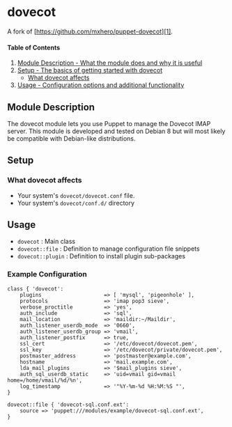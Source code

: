 # dovecot

A fork of [https://github.com/mxhero/puppet-dovecot][1].


#### Table of Contents

1. [Module Description - What the module does and why it is useful](#module-description)
2. [Setup - The basics of getting started with dovecot](#setup)
    * [What dovecot affects](#what-dovecot-affects)
3. [Usage - Configuration options and additional functionality](#usage)


## Module Description

The dovecot module lets you use Puppet to manage the Dovecot IMAP server. This
module is developed and tested on Debian 8 but will most likely be compatible
with Debian-like distributions.


## Setup

### What dovecot affects

  * Your system's `dovecot/dovecot.conf` file.
  * Your system's `dovecot/conf.d/` directory


## Usage

  * `dovecot` : Main class
  * `dovecot::file` : Definition to manage configuration file snippets
  * `dovecot::plugin` : Definition to install plugin sub-packages


### Example Configuration

    class { 'dovecot':
        plugins                    => [ 'mysql', 'pigeonhole' ],
        protocols                  => 'imap pop3 sieve',
        verbose_proctitle          => 'yes',
        auth_include               => 'sql',
        mail_location              => 'maildir:~/Maildir',
        auth_listener_userdb_mode  => '0660',
        auth_listener_userdb_group => 'vmail',
        auth_listener_postfix      => true,
        ssl_cert                   => '/etc/dovecot/dovecot.pem',
        ssl_key                    => '/etc/dovecot/private/dovecot.pem',
        postmaster_address         => 'postmaster@example.com',
        hostname                   => 'mail.example.com',
        lda_mail_plugins           => '$mail_plugins sieve',
        auth_sql_userdb_static     => 'uid=vmail gid=vmail home=/home/vmail/%d/%n',
        log_timestamp              => '"%Y-%m-%d %H:%M:%S "',
    }

    dovecot::file { 'dovecot-sql.conf.ext':
        source => 'puppet:///modules/example/dovecot-sql.conf.ext',
    }


[1]: https://github.com/mxhero/puppet-dovecot
